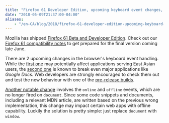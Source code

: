```yaml
---
title: "Firefox 61 Developer Edition, upcoming keyboard event changes, and proper offline support"
date: "2018-05-09T21:37:00-04:00"
aliases:
    - "/en-CA/blog/2018/firefox-61-developer-edition-upcoming-keyboard-event-changes-and/"
---
```

Mozilla has shipped [Firefox 61 Beta and Developer Edition](https://www.mozilla.org/firefox/channel/desktop/). Check out our [Firefox 61 compatibility notes](https://www.fxsitecompat.dev/en-CA/releases/61/) to get prepared for the final version coming late June.

There are 2 upcoming changes in the browser's keyboard event handling. While the [first one](https://www.fxsitecompat.dev/en-CA/docs/2018/keydown-and-keyup-events-will-soon-be-fired-during-ime-composition/) may potentially affect applications serving East Asian users, the [second one](https://www.fxsitecompat.dev/en-CA/docs/2018/non-printable-keys-will-soon-stop-firing-keypress-event/) is known to break even major applications like *Google Docs*. Web developers are strongly encouraged to check them out and test the new behaviour with one of the [pre-release builds](https://www.mozilla.org/firefox/channel/desktop/).

[Another notable change](https://www.fxsitecompat.dev/en-CA/docs/2018/online-offline-events-are-no-longer-fired-on-document-and-document-body/) involves the `online` and `offline` events, which are no longer fired on `document`. Since some code snippets and documents, including a relevant MDN article, are written based on the previous wrong implementation, this change may impact certain web apps with offline capability. Luckily the solution is pretty simple: just replace `document` with `window`.
